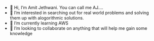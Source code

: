 - 👋 Hi, I’m Amit Jethwani. You can call me AJ....
- 👀 I’m interested in searching out for real world problems and solving them up with alogorithmic solutions.
- 🌱 I’m currently learning AWS
- 💞️ I’m looking to collaborate on anything that will help me gain some knowledge

